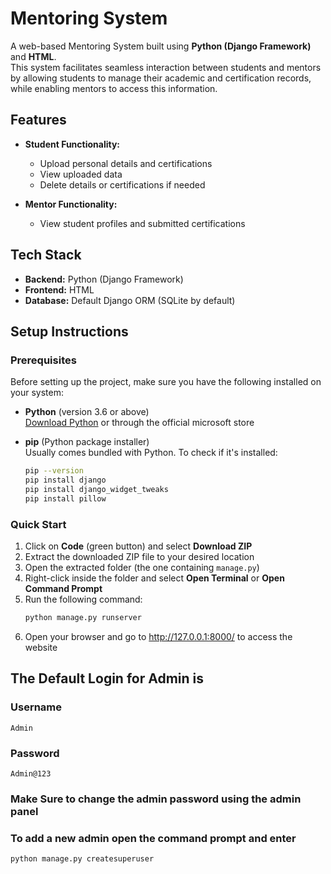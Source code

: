 # Mentoring System

A web-based Mentoring System built using **Python (Django Framework)** and **HTML**.  
This system facilitates seamless interaction between students and mentors by allowing students to manage their academic and certification records, while enabling mentors to access this information.

## Features

- **Student Functionality:**
  - Upload personal details and certifications
  - View uploaded data
  - Delete details or certifications if needed

- **Mentor Functionality:**
  - View student profiles and submitted certifications

## Tech Stack

- **Backend:** Python (Django Framework)
- **Frontend:** HTML
- **Database:** Default Django ORM (SQLite by default)

## Setup Instructions

### Prerequisites

Before setting up the project, make sure you have the following installed on your system:

- **Python** (version 3.6 or above)  
  [Download Python](https://www.python.org/downloads/)
  or through the official microsoft store

- **pip** (Python package installer)  
  Usually comes bundled with Python. To check if it's installed:
  ```bash
  pip --version
  pip install django
  pip install django_widget_tweaks
  pip install pillow

  
### Quick Start

1. Click on **Code** (green button) and select **Download ZIP**
2. Extract the downloaded ZIP file to your desired location
3. Open the extracted folder (the one containing `manage.py`)
4. Right-click inside the folder and select **Open Terminal** or **Open Command Prompt**
5. Run the following command:
   ```bash
   python manage.py runserver
6. Open your browser and go to http://127.0.0.1:8000/ to access the website

## The Default Login for Admin is 
### Username
    Admin
### Password
    Admin@123
### Make Sure to change the admin password using the admin panel
### To add a new admin open the command prompt and enter
  ```bash
  python manage.py createsuperuser
